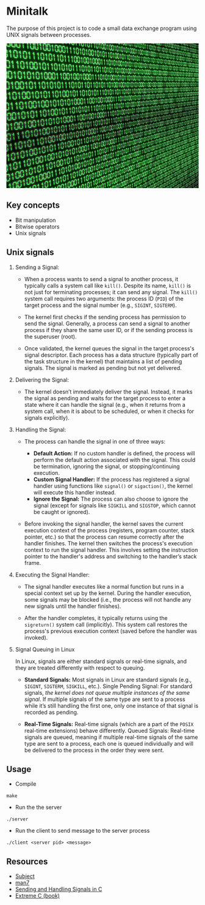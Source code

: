 # Minitalk

The purpose of this project is to code a small data exchange program using UNIX signals between processes. 

<p align="center">
  <img src="./static/1.jpg">
</p>

## Key concepts

- Bit manipulation
- Bitwise operators
- Unix signals

## Unix signals

1. Sending a Signal:


    - When a process wants to send a signal to another process, it typically calls a system call like `kill()`. Despite its name, `kill()` is not just for terminating processes; it can send any signal.
    The `kill()` system call requires two arguments: the process ID (`PID`) of the target process and the signal number (e.g., `SIGINT`, `SIGTERM`).


    - The kernel first checks if the sending process has permission to send the signal. Generally, a process can send a signal to another process if they share the same user ID, or if the sending process is the superuser (root).


    - Once validated, the kernel queues the signal in the target process's signal descriptor. Each process has a data structure (typically part of the task structure in the kernel) that maintains a list of pending signals. The signal is marked as pending but not yet delivered.

2. Delivering the Signal:


    - The kernel doesn’t immediately deliver the signal. Instead, it marks the signal as pending and waits for the target process to enter a state where it can handle the signal (e.g., when it returns from a system call, when it is about to be scheduled, or when it checks for signals explicitly).


3. Handling the Signal:


    - The process can handle the signal in one of three ways:
      - **Default Action:** If no custom handler is defined, the process will perform the default action associated with the signal. This could be termination, ignoring the signal, or stopping/continuing execution.
      - **Custom Signal Handler:** If the process has registered a signal handler using functions like `signal()` or `sigaction()`, the kernel will execute this handler instead.
      - **Ignore the Signal:** The process can also choose to ignore the signal (except for signals like `SIGKILL` and `SIGSTOP`, which cannot be caught or ignored).


    - Before invoking the signal handler, the kernel saves the current execution context of the process (registers, program counter, stack pointer, etc.) so that the process can resume correctly after the handler finishes.
    The kernel then switches the process's execution context to run the signal handler. This involves setting the instruction pointer to the handler's address and switching to the handler’s stack frame.

4. Executing the Signal Handler:

    - The signal handler executes like a normal function but runs in a special context set up by the kernel.
    During the handler execution, some signals may be blocked (i.e., the process will not handle any new signals until the handler finishes).


    - After the handler completes, it typically returns using the `sigreturn()` system call (implicitly). This system call restores the process's previous execution context (saved before the handler was invoked).


6. Signal Queuing in Linux

    In Linux, signals are either standard signals or real-time signals, and they are treated differently with respect to queuing.

    - **Standard Signals:**
      Most signals in Linux are standard signals (e.g., `SIGINT`, `SIGTERM`, `SIGKILL`, etc.).
      Single Pending Signal: For standard signals, *the kernel does not queue multiple instances of the same signal*. If multiple signals of the same type are sent to a process while it’s still handling the first one, only one instance of that signal is recorded as pending.
      

    - **Real-Time Signals:**
      Real-time signals (which are a part of the `POSIX` real-time extensions) behave differently.
      Queued Signals: Real-time signals are queued, meaning if multiple real-time signals of the same type are sent to a process, each one is queued individually and will be delivered to the process in the order they were sent.
   
## Usage

- Compile
```
make
```
- Run the the server
```
./server
```
- Run the client to send message to the server process
```
./client <server pid> <message>
```

## Resources
- [Subject](./static/minitalk.pdf)
- [man7](https://man7.org/linux/man-pages/index.html)
- [Sending and Handling Signals in C](https://www.youtube.com/watch?v=83M5-NPDeWs&t=68s)
- [Extreme C (book)](https://www.dropbox.com/scl/fi/jspczpgumsd2ct7sluvox/Extreme_C_Taking_You_To_The_Limit_In_Concurrency_OOP_And_The_Most_Advanced_Capabilities_Of_C_Kamran_Amini_z-lib.org.pdf?rlkey=ffpu0qmift02gzo79vx36xe8j&e=1&dl=0)
